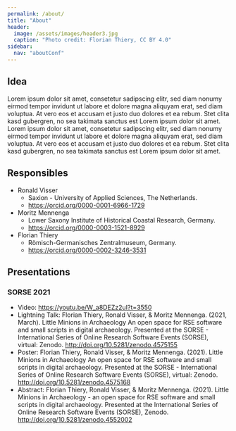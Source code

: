 ```yaml
---
permalink: /about/
title: "About"
header:
  image: /assets/images/header3.jpg
  caption: "Photo credit: Florian Thiery, CC BY 4.0"
sidebar:
  nav: "aboutConf"
---
```


## Idea

Lorem ipsum dolor sit amet, consetetur sadipscing elitr, sed diam nonumy eirmod tempor invidunt ut labore et dolore magna aliquyam erat, sed diam voluptua. At vero eos et accusam et justo duo dolores et ea rebum. Stet clita kasd gubergren, no sea takimata sanctus est Lorem ipsum dolor sit amet. Lorem ipsum dolor sit amet, consetetur sadipscing elitr, sed diam nonumy eirmod tempor invidunt ut labore et dolore magna aliquyam erat, sed diam voluptua. At vero eos et accusam et justo duo dolores et ea rebum. Stet clita kasd gubergren, no sea takimata sanctus est Lorem ipsum dolor sit amet.

## Responsibles

-   Ronald Visser
    -   Saxion - University of Applied Sciences, The Netherlands.
    -   <https://orcid.org/0000-0001-6966-1729>
-   Moritz Mennenga
    -   Lower Saxony Institute of Historical Coastal Research, Germany.
    -   <https://orcid.org/0000-0003-1521-8929>
-   Florian Thiery
    -   Römisch-Germanisches Zentralmuseum, Germany.
    -   <https://orcid.org/0000-0002-3246-3531>

## Presentations

### SORSE 2021

-   Video: <https://youtu.be/W_a8DEZz2uI?t=3550>
-   Lightning Talk: Florian Thiery, Ronald Visser, & Moritz Mennenga. (2021, March). Little Minions in Archaeology An open space for RSE software and small scripts in digital archaeology. Presented at the SORSE - International Series of Online Research Software Events (SORSE), virtual: Zenodo. <http://doi.org/10.5281/zenodo.4575155>
-   Poster: Florian Thiery, Ronald Visser, & Moritz Mennenga. (2021). Little Minions in Archaeology An open space for RSE software and small scripts in digital archaeology. Presented at the SORSE - International Series of Online Research Software Events (SORSE), virtual: Zenodo. <http://doi.org/10.5281/zenodo.4575168>
-   Abstract: Florian Thiery, Ronald Visser, & Moritz Mennenga. (2021). Little Minions in Archaeology - an open space for RSE software and small scripts in digital archaeology. Presented at the International Series of Online Research Software Events (SORSE), Zenodo. <http://doi.org/10.5281/zenodo.4552002>
